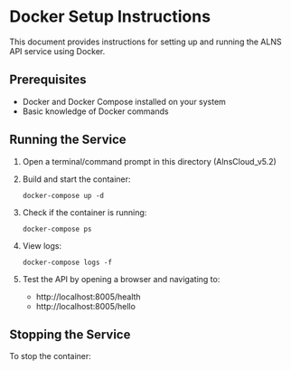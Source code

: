 # Docker Setup Instructions

This document provides instructions for setting up and running the ALNS API service using Docker.

## Prerequisites

- Docker and Docker Compose installed on your system
- Basic knowledge of Docker commands

## Running the Service

1. Open a terminal/command prompt in this directory (AlnsCloud_v5.2)

2. Build and start the container:
   ```
   docker-compose up -d
   ```

3. Check if the container is running:
   ```
   docker-compose ps
   ```

4. View logs:
   ```
   docker-compose logs -f
   ```

5. Test the API by opening a browser and navigating to:
   - http://localhost:8005/health
   - http://localhost:8005/hello

## Stopping the Service

To stop the container:
